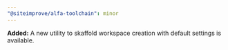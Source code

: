 ```yaml
---
"@siteimprove/alfa-toolchain": minor
---
```


**Added:** A new utility to skaffold workspace creation with default settings is available.
